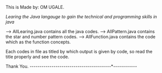 This is Made by: OM UGALE.

*Learing the Java langauge to gain the technical and programming skills in java*

--> AllLearing.java contains all the java codes. 
--> AllPattern.java contains the star and number pattern codes.
--> AllFunction.java contains the code which as the function concepts.

Each codes in file as titled by which output is given by code, so read the title properly and see the code.

Thank You.
-----------*---------------*---------------*------------
